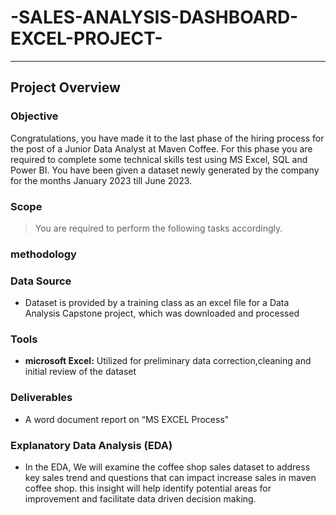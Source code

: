 # -SALES-ANALYSIS-DASHBOARD-EXCEL-PROJECT-
***
## Project Overview

### **Objective**
Congratulations, you have made it to the last phase of the hiring process for the post of a Junior Data Analyst at Maven Coffee. For this phase you are required to complete some technical skills test using MS Excel, SQL and Power BI. You have been given a dataset newly generated by the company for the months January 2023 till June 2023. 
### **Scope**
>You are required to perform the following tasks accordingly.

### **methodology**


### **Data Source**
 * Dataset is provided by a training class as an  excel file for a Data Analysis Capstone project, which was downloaded and processed

### **Tools**
 * **microsoft Excel:** Utilized for preliminary data correction,cleaning and initial review of the dataset

### **Deliverables**
* A word document report on “MS EXCEL Process"


### **Explanatory Data Analysis (EDA)**
* In the EDA, We will examine the coffee shop sales dataset to address key sales trend and questions that can impact increase sales in maven coffee shop. this insight will help identify potential areas for improvement and facilitate data driven decision making.


